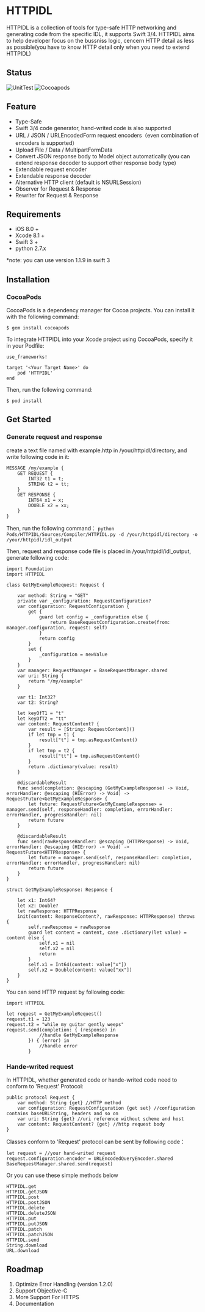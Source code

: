 # HTTPIDL
HTTPIDL is a collection of tools for type-safe HTTP networking and generating code from the specific IDL, it supports Swift 3/4.
HTTPIDL aims to help developer focus on the bussniss logic, cencern HTTP detail as less as possible(you have to know HTTP detail only when you need to extend HTTPIDL)

## Status
![UnitTest](https://img.shields.io/badge/test-passing-brightgreen.svg)   ![Cocoapods](https://img.shields.io/badge/pod-1.1.15-blue.svg)

## Feature
* Type-Safe
* Swift 3/4 code generator, hand-writed code is also supported
* URL / JSON / URLEncodedForm request encoders（even combination of encoders is supported）
* Upload File / Data / MultipartFormData
* Convert JSON response body to Model object automatically (you can extend response decoder to support other response body type)
* Extendable request encoder
* Extendable response decoder
* Alternative HTTP client (default is NSURLSession)
* Observer for Request & Response
* Rewriter for Request & Response

## Requirements
* iOS 8.0 +
* Xcode 8.1 + 
* Swift 3 +
* python 2.7.x

*note: you can use version 1.1.9 in swift 3

## Installation
### CocoaPods
CocoaPods is a dependency manager for Cocoa projects. You can install it with the following command:

`$ gem install cocoapods`

To integrate HTTPIDL into your Xcode project using CocoaPods, specify it in your Podfile:
```
use_frameworks!

target '<Your Target Name>' do
    pod 'HTTPIDL'
end
```

Then, run the following command:

`$ pod install`

## Get Started
### Generate request and response
create a text file named with example.http in /your/httpidl/directory, and write following code in it:
```
MESSAGE /my/example {
	GET REQUEST {
		INT32 t1 = t;
		STRING t2 = tt;
	}
	GET RESPONSE {
		INT64 x1 = x;
		DOUBLE x2 = xx;
	}
}
```

Then, run the following command：
`python Pods/HTTPIDL/Sources/Compiler/HTTPIDL.py -d /your/httpidl/directory -o /your/httpidl/idl_output`

Then, request and response code file is placed in /your/httpidl/idl_output, generate following code:
```
import Foundation
import HTTPIDL

class GetMyExampleRequest: Request {
    
    var method: String = "GET"
    private var _configuration: RequestConfiguration?
    var configuration: RequestConfiguration {
        get {
            guard let config = _configuration else {
                return BaseRequestConfiguration.create(from: manager.configuration, request: self)
            }
            return config
        }
        set {
            _configuration = newValue
        }
    }
    var manager: RequestManager = BaseRequestManager.shared
    var uri: String {
        return "/my/example"
    }
    
    var t1: Int32?
    var t2: String?
    
    let keyOfT1 = "t"
    let keyOfT2 = "tt"
    var content: RequestContent? {
        var result = [String: RequestContent]()
        if let tmp = t1 {
            result["t"] = tmp.asRequestContent()
        }
        if let tmp = t2 {
            result["tt"] = tmp.asRequestContent()
        }
        return .dictionary(value: result)
    }
    
    @discardableResult
    func send(completion: @escaping (GetMyExampleResponse) -> Void, errorHandler: @escaping (HIError) -> Void) -> RequestFuture<GetMyExampleResponse> {
        let future: RequestFuture<GetMyExampleResponse> = manager.send(self, responseHandler: completion, errorHandler: errorHandler, progressHandler: nil)
        return future
    }
    
    @discardableResult
    func send(rawResponseHandler: @escaping (HTTPResponse) -> Void, errorHandler: @escaping (HIError) -> Void) -> RequestFuture<HTTPResponse> {
        let future = manager.send(self, responseHandler: completion, errorHandler: errorHandler, progressHandler: nil)
        return future
    }
}

struct GetMyExampleResponse: Response {
    
    let x1: Int64?
    let x2: Double?
    let rawResponse: HTTPResponse
    init(content: ResponseContent?, rawResponse: HTTPResponse) throws {
        self.rawResponse = rawResponse
        guard let content = content, case .dictionary(let value) = content else {
            self.x1 = nil
            self.x2 = nil
            return
        }
        self.x1 = Int64(content: value["x"])
        self.x2 = Double(content: value["xx"])
    }
}
```


You can send HTTP request by following code:
```
import HTTPIDL

let request = GetMyExampleRequest()
request.t1 = 123
request.t2 = "while my guitar gently weeps"
request.send(completion: { (response) in
            //handle GetMyExampleResponse
        }) { (error) in
            //handle error
        }
```

### Hande-writed request

In HTTPIDL, whether generated code or hande-writed code need to conform to 'Request' Protocol:
```
public protocol Request {
    var method: String {get} //HTTP method
    var configuration: RequestConfiguration {get set} //configuration contains baseURLString, headers and so on
    var uri: String {get} //uri reference without scheme and host
    var content: RequestContent? {get} //http request body
}
```

Classes conform to 'Request' protocol can be sent by following code：
```
let request = //your hand-writed request
request.configuration.encoder = URLEncodedQueryEncoder.shared
BaseRequestManager.shared.send(request)
```

Or you can use these simple methods below
```
HTTPIDL.get
HTTPIDL.getJSON
HTTPIDL.post
HTTPIDL.postJSON
HTTPIDL.delete
HTTPIDL.deleteJSON
HTTPIDL.put
HTTPIDL.putJSON
HTTPIDL.patch
HTTPIDL.patchJSON
HTTPIDL.send
String.download
URL.download
```

## Roadmap
1. Optimize Error Handling (version 1.2.0) 
2. Support Objective-C
3. More Support For HTTPS
4. Documentation
